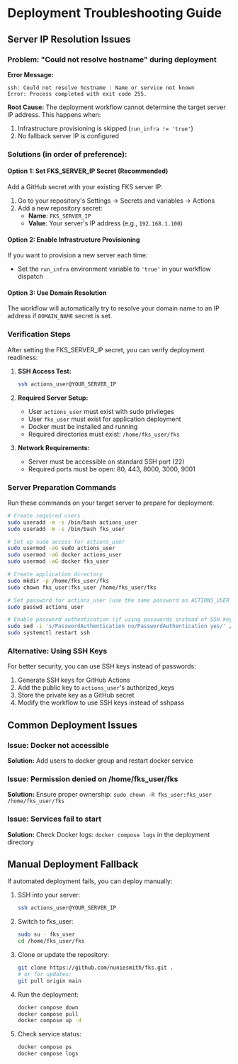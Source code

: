 # Deployment Troubleshooting Guide

## Server IP Resolution Issues

### Problem: "Could not resolve hostname" during deployment

**Error Message:**
```
ssh: Could not resolve hostname : Name or service not known
Error: Process completed with exit code 255.
```

**Root Cause:**
The deployment workflow cannot determine the target server IP address. This happens when:
1. Infrastructure provisioning is skipped (`run_infra != 'true'`)
2. No fallback server IP is configured

### Solutions (in order of preference):

#### Option 1: Set FKS_SERVER_IP Secret (Recommended)
Add a GitHub secret with your existing FKS server IP:

1. Go to your repository's Settings → Secrets and variables → Actions
2. Add a new repository secret:
   - **Name**: `FKS_SERVER_IP`
   - **Value**: Your server's IP address (e.g., `192.168.1.100`)

#### Option 2: Enable Infrastructure Provisioning
If you want to provision a new server each time:
- Set the `run_infra` environment variable to `'true'` in your workflow dispatch

#### Option 3: Use Domain Resolution
The workflow will automatically try to resolve your domain name to an IP address if `DOMAIN_NAME` secret is set.

### Verification Steps

After setting the FKS_SERVER_IP secret, you can verify deployment readiness:

1. **SSH Access Test:**
   ```bash
   ssh actions_user@YOUR_SERVER_IP
   ```

2. **Required Server Setup:**
   - User `actions_user` must exist with sudo privileges
   - User `fks_user` must exist for application deployment
   - Docker must be installed and running
   - Required directories must exist: `/home/fks_user/fks`

3. **Network Requirements:**
   - Server must be accessible on standard SSH port (22)
   - Required ports must be open: 80, 443, 8000, 3000, 9001

### Server Preparation Commands

Run these commands on your target server to prepare for deployment:

```bash
# Create required users
sudo useradd -m -s /bin/bash actions_user
sudo useradd -m -s /bin/bash fks_user

# Set up sudo access for actions_user
sudo usermod -aG sudo actions_user
sudo usermod -aG docker actions_user
sudo usermod -aG docker fks_user

# Create application directory
sudo mkdir -p /home/fks_user/fks
sudo chown fks_user:fks_user /home/fks_user/fks

# Set password for actions_user (use the same password as ACTIONS_USER_PASSWORD secret)
sudo passwd actions_user

# Enable password authentication (if using passwords instead of SSH keys)
sudo sed -i 's/PasswordAuthentication no/PasswordAuthentication yes/' /etc/ssh/sshd_config
sudo systemctl restart ssh
```

### Alternative: Using SSH Keys

For better security, you can use SSH keys instead of passwords:

1. Generate SSH keys for GitHub Actions
2. Add the public key to `actions_user`'s authorized_keys
3. Store the private key as a GitHub secret
4. Modify the workflow to use SSH keys instead of sshpass

## Common Deployment Issues

### Issue: Docker not accessible
**Solution:** Add users to docker group and restart docker service

### Issue: Permission denied on /home/fks_user/fks
**Solution:** Ensure proper ownership: `sudo chown -R fks_user:fks_user /home/fks_user/fks`

### Issue: Services fail to start
**Solution:** Check Docker logs: `docker compose logs` in the deployment directory

## Manual Deployment Fallback

If automated deployment fails, you can deploy manually:

1. SSH into your server:
   ```bash
   ssh actions_user@YOUR_SERVER_IP
   ```

2. Switch to fks_user:
   ```bash
   sudo su - fks_user
   cd /home/fks_user/fks
   ```

3. Clone or update the repository:
   ```bash
   git clone https://github.com/nuniesmith/fks.git .
   # or for updates:
   git pull origin main
   ```

4. Run the deployment:
   ```bash
   docker compose down
   docker compose pull
   docker compose up -d
   ```

5. Check service status:
   ```bash
   docker compose ps
   docker compose logs
   ```
